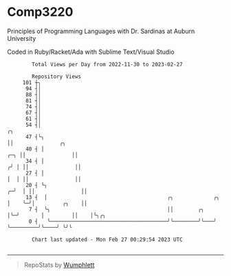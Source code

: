 # Comp3220

Principles of Programming Languages with Dr. Sardinas at Auburn University

Coded in Ruby/Racket/Ada with Sublime Text/Visual Studio

```
        Total Views per Day from 2022-11-30 to 2023-02-27

        Repository Views
     101 ┼╮
      94 ┤│
      88 ┤│
      81 ┤│
      74 ┤│
      67 ┤│
      61 ┤│
      54 ┤│                                                                  ╭╮
      47 ┤╰╮                                                                 ││               ╭╮
      40 ┤ │                                                             ╭─╮ ││               ││
      34 ┤ │                                                            ╭╯ │ ││               ││
      27 ┤ │                                                            │  │ ││               ││
      20 ┤ ╰╮                                                         ╭─╯  │ ││               ││
      13 ┤  │                                       ╭╮             ╭╮ │    ╰─╯│         ╭╮    ││
       7 ┤  ╰╮                                      ││        ╭╮   │╰─╯       │         ││    │╰╮╭╮
       0 ┤   ╰──────────────────────────────────────╯╰────────╯╰───╯          ╰─────────╯╰────╯ ╰╯╰

        Chart last updated - Mon Feb 27 00:29:54 2023 UTC
        
```

---

> RepoStats by [Wumphlett](https://github.com/Wumphlett)
